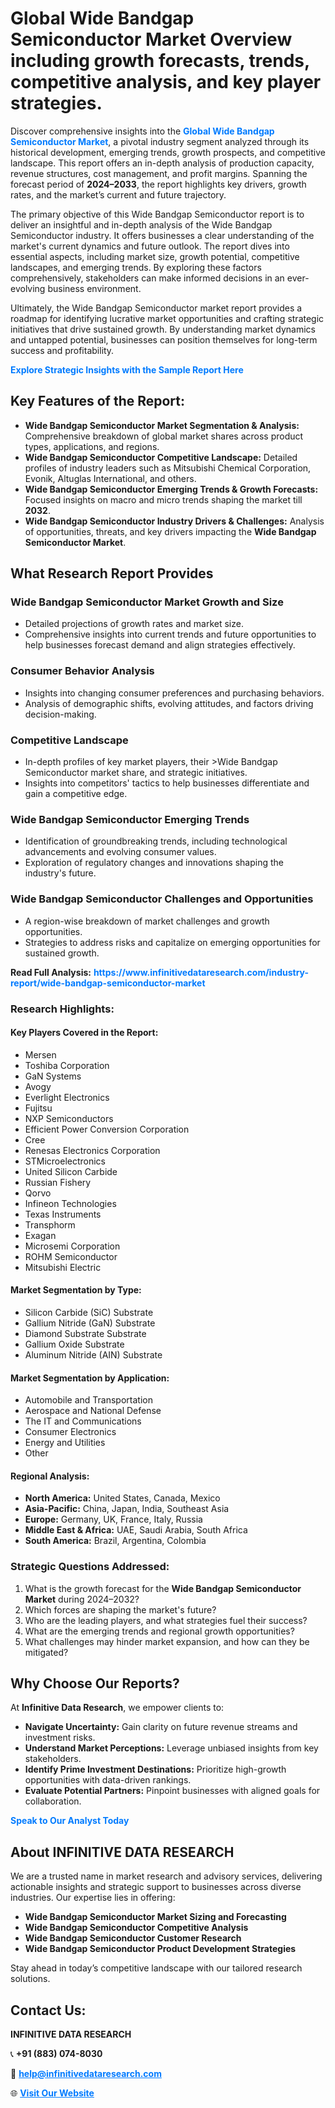 <h1>Global Wide Bandgap Semiconductor Market Overview including growth forecasts, trends, competitive analysis, and key player strategies.</h1>
<p>
Discover comprehensive insights into the 
<a href="https://www.infinitivedataresearch.com/industry-report/wide-bandgap-semiconductor-market" rel="dofollow" style="color: #007BFF; text-decoration: none;"><strong>Global Wide Bandgap Semiconductor Market</strong></a>, a pivotal industry segment analyzed through its historical development, emerging trends, growth prospects, and competitive landscape. This report offers an in-depth analysis of production capacity, revenue structures, cost management, and profit margins. Spanning the forecast period of <strong>2024–2033</strong>, the report highlights key drivers, growth rates, and the market’s current and future trajectory.
</p>
<p>
The primary objective of this Wide Bandgap Semiconductor report is to deliver an insightful and in-depth analysis of the Wide Bandgap Semiconductor industry. It offers businesses a clear understanding of the market's current dynamics and future outlook. The report dives into essential aspects, including market size, growth potential, competitive landscapes, and emerging trends. By exploring these factors comprehensively, stakeholders can make informed decisions in an ever-evolving business environment.
</p>
<p>
Ultimately, the Wide Bandgap Semiconductor market report provides a roadmap for identifying lucrative market opportunities and crafting strategic initiatives that drive sustained growth. By understanding market dynamics and untapped potential, businesses can position themselves for long-term success and profitability.
</p>
<p>
<a href="https://www.infinitivedataresearch.com/request-sample/reportId=106950" style="color: #007BFF; text-decoration: none;"><strong>Explore Strategic Insights with the Sample Report Here</strong></a>
</p>

<h2>Key Features of the Report:</h2>
<ul>
<li><strong>Wide Bandgap Semiconductor Market Segmentation & Analysis:</strong> Comprehensive breakdown of global market shares across product types, applications, and regions.</li>
<li><strong>Wide Bandgap Semiconductor Competitive Landscape:</strong> Detailed profiles of industry leaders such as Mitsubishi Chemical Corporation, Evonik, Altuglas International, and others.</li>
<li><strong>Wide Bandgap Semiconductor Emerging Trends & Growth Forecasts:</strong> Focused insights on macro and micro trends shaping the market till <strong>2032</strong>.</li>
<li><strong>Wide Bandgap Semiconductor Industry Drivers & Challenges:</strong> Analysis of opportunities, threats, and key drivers impacting the <strong>Wide Bandgap Semiconductor Market</strong>.</li>
</ul>

<h2>What Research Report Provides</h2>
<h3>Wide Bandgap Semiconductor Market Growth and Size</h3>
<ul>
<li>Detailed projections of growth rates and market size.</li>
<li>Comprehensive insights into current trends and future opportunities to help businesses forecast demand and align strategies effectively.</li>
</ul>

<h3>Consumer Behavior Analysis</h3>
<ul>
<li>Insights into changing consumer preferences and purchasing behaviors.</li>
<li>Analysis of demographic shifts, evolving attitudes, and factors driving decision-making.</li>
</ul>

<h3>Competitive Landscape</h3>
<ul>
<li>In-depth profiles of key market players, their >Wide Bandgap Semiconductor market share, and strategic initiatives.</li>
<li>Insights into competitors' tactics to help businesses differentiate and gain a competitive edge.</li>
</ul>

<h3>Wide Bandgap Semiconductor Emerging Trends</h3>
<ul>
<li>Identification of groundbreaking trends, including technological advancements and evolving consumer values.</li>
<li>Exploration of regulatory changes and innovations shaping the industry's future.</li>
</ul>

<h3>Wide Bandgap Semiconductor Challenges and Opportunities</h3>
<ul>
<li>A region-wise breakdown of market challenges and growth opportunities.</li>
<li>Strategies to address risks and capitalize on emerging opportunities for sustained growth.</li>
</ul>
<p><strong>Read Full Analysis:</strong> <a href="https://www.infinitivedataresearch.com/industry-report/wide-bandgap-semiconductor-market" rel="dofollow" style="color: #007BFF; text-decoration: none;"><strong>https://www.infinitivedataresearch.com/industry-report/wide-bandgap-semiconductor-market</strong></a></p>
<h3>Research Highlights:</h3>
<h4>Key Players Covered in the Report:</h4>
<ul><li>Mersen</li><li>Toshiba Corporation</li><li>GaN Systems</li><li>Avogy</li><li>Everlight Electronics</li><li>Fujitsu</li><li>NXP Semiconductors</li><li>Efficient Power Conversion Corporation</li><li>Cree</li><li>Renesas Electronics Corporation</li><li>STMicroelectronics</li><li>United Silicon Carbide</li><li>Russian Fishery</li><li>Qorvo</li><li>Infineon Technologies</li><li>Texas Instruments</li><li>Transphorm</li><li>Exagan</li><li>Microsemi Corporation</li><li>ROHM Semiconductor</li><li>Mitsubishi Electric</li></ul>
<h4>Market Segmentation by Type:</h4>
<ul><li>Silicon Carbide (SiC) Substrate</li><li>Gallium Nitride (GaN) Substrate</li><li>Diamond Substrate Substrate</li><li>Gallium Oxide Substrate</li><li>Aluminum Nitride (AIN) Substrate</li></ul>
<h4>Market Segmentation by Application:</h4>
<ul><li>Automobile and Transportation</li><li>Aerospace and National Defense</li><li>The IT and Communications</li><li>Consumer Electronics</li><li>Energy and Utilities</li><li>Other</li></ul>

<h4>Regional Analysis:</h4>
<ul>
<li><strong>North America:</strong> United States, Canada, Mexico</li>
<li><strong>Asia-Pacific:</strong> China, Japan, India, Southeast Asia</li>
<li><strong>Europe:</strong> Germany, UK, France, Italy, Russia</li>
<li><strong>Middle East & Africa:</strong> UAE, Saudi Arabia, South Africa</li>
<li><strong>South America:</strong> Brazil, Argentina, Colombia</li>
</ul>

<h3>Strategic Questions Addressed:</h3>
<ol>
<li>What is the growth forecast for the <strong>Wide Bandgap Semiconductor Market</strong> during 2024–2032?</li>
<li>Which forces are shaping the market's future?</li>
<li>Who are the leading players, and what strategies fuel their success?</li>
<li>What are the emerging trends and regional growth opportunities?</li>
<li>What challenges may hinder market expansion, and how can they be mitigated?</li>
</ol>

<h2>Why Choose Our Reports?</h2>
<p>At <strong>Infinitive Data Research</strong>, we empower clients to:</p>
<ul>
<li><strong>Navigate Uncertainty:</strong> Gain clarity on future revenue streams and investment risks.</li>
<li><strong>Understand Market Perceptions:</strong> Leverage unbiased insights from key stakeholders.</li>
<li><strong>Identify Prime Investment Destinations:</strong> Prioritize high-growth opportunities with data-driven rankings.</li>
<li><strong>Evaluate Potential Partners:</strong> Pinpoint businesses with aligned goals for collaboration.</li>
</ul>
<p><a href="https://www.infinitivedataresearch.com/industry-report/wide-bandgap-semiconductor-market" rel="dofollow" style="color: #007BFF; text-decoration: none;"><strong>Speak to Our Analyst Today</strong></a></p>

<h2>About INFINITIVE DATA RESEARCH</h2>
<p>We are a trusted name in market research and advisory services, delivering actionable insights and strategic support to businesses across diverse industries. Our expertise lies in offering:</p>
<ul>
<li><strong>Wide Bandgap Semiconductor Market Sizing and Forecasting</strong></li>
<li><strong>Wide Bandgap Semiconductor Competitive Analysis</strong></li>
<li><strong>Wide Bandgap Semiconductor Customer Research</strong></li>
<li><strong>Wide Bandgap Semiconductor Product Development Strategies</strong></li>
</ul>
<p>Stay ahead in today’s competitive landscape with our tailored research solutions.</p>

<h2>Contact Us:</h2>
<p><strong>INFINITIVE DATA RESEARCH</strong></p>
<p>📞 <strong>+91 (883) 074-8030</strong></p>
<p>📧 <strong><a href="mailto:help@infinitivedataresearch.com" style="color: #007BFF;">help@infinitivedataresearch.com</a></strong></p>
<p>🌐 <strong><a href="https://www.infinitivedataresearch.com" rel="dofollow" style="color: #007BFF;">Visit Our Website</a></strong></p>